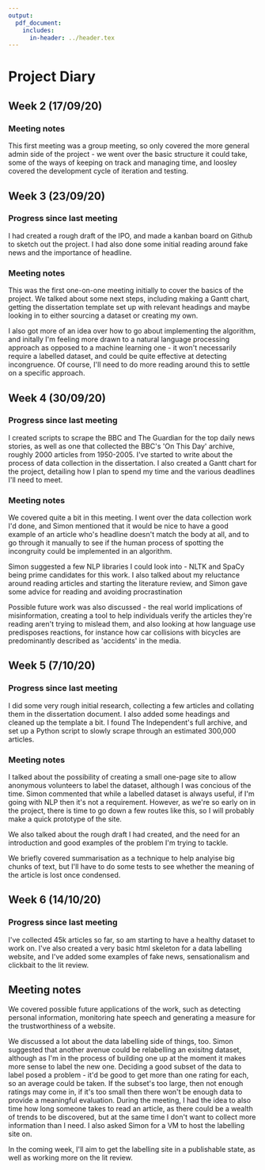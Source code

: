 ```yaml
---
output:
  pdf_document:
    includes:
      in-header: ../header.tex
---
```


# Project Diary

## Week 2 (17/09/20)

### Meeting notes
This first meeting was a group meeting, so only covered the more general admin side of the project - we went over the basic structure it could take, some of the ways of keeping on track and managing time, and loosley covered the development cycle of iteration and testing. 

## Week 3 (23/09/20)

### Progress since last meeting
I had created a rough draft of the IPO, and made a kanban board on Github to sketch out the project. I had also done some initial reading around fake news and the importance of headline.

### Meeting notes
This was the first one-on-one meeting initially to cover the basics of the project. We talked about some next steps, including making a Gantt chart, getting the dissertation template set up with relevant headings and maybe looking in to either sourcing a dataset or creating my own. 

I also got more of an idea over how to go about implementing the algorithm, and initally I'm feeling more drawn to a natural language processing approach as opposed to a machine learning one - it won't necessarily require a labelled dataset, and could be quite effective at detecting incongruence. Of course, I'll need to do more reading around this to settle on a specific approach.

## Week 4 (30/09/20)

### Progress since last meeting
I created scripts to scrape the BBC and The Guardian for the top daily news stories, as well as one that collected the BBC's 'On This Day' archive, roughly 2000 articles from 1950-2005. I've started to write about the process of data collection in the dissertation.
I also created a Gantt chart for the project, detailing how I plan to spend my time and the various deadlines I'll need to meet.

### Meeting notes
We covered quite a bit in this meeting. I went over the data collection work I'd done, and Simon mentioned that it would be nice to have a good example of an article who's headline doesn't match the body at all, and to go through it manually to see if the human process of spotting the incongruity could be implemented in an algorithm. 

Simon suggested a few NLP libraries I could look into - NLTK and SpaCy being prime candidates for this work. I also talked about my reluctance around reading articles and starting the literature review, and Simon gave some advice for reading and avoiding procrastination 

Possible future work was also discussed - the real world implications of misinformation, creating a tool to help individuals verify the articles they're reading aren't trying to mislead them, and also looking at how language use predisposes reactions, for instance how car collisions with bicycles are predominantly described as 'accidents' in the media.

## Week 5 (7/10/20)

### Progress since last meeting
I did some very rough initial research, collecting a few articles and collating them in the dissertation document. I also added some headings and cleaned up the template a bit.
I found The Independent's full archive, and set up a Python script to slowly scrape through an estimated 300,000 articles.

### Meeting notes
I talked about the possibility of creating a small one-page site to allow anonymous volunteers to label the dataset, although I was concious of the time. Simon commented that while a labelled dataset is always useful, if I'm going with NLP then it's not a requirement. However, as we're so early on in the project, there is time to go down a few routes like this, so I will probably make a quick prototype of the site.

We also talked about the rough draft I had created, and the need for an introduction and good examples of the problem I'm trying to tackle.

We briefly covered summarisation as a technique to help analyise big chunks of text, but I'll have to do some tests to see whether the meaning of the article is lost once condensed.

## Week 6 (14/10/20)

### Progress since last meeting
I've collected 45k articles so far, so am starting to have a healthy dataset to work on. I've also created a very basic html skeleton for a data labelling website, and I've added some examples of fake news, sensationalism and clickbait to the lit review.

## Meeting notes

We covered possible future applications of the work, such as detecting personal information, monitoring hate speech and generating a measure for the trustworthiness of a website. 

We discussed a lot about the data labelling side of things, too. Simon suggested that another avenue could be relabelling an exisitng dataset, although as I'm in the process of building one up at the moment it makes more sense to label the new one. 
Deciding a good subset of the data to label posed a problem - it'd be good to get more than one rating for each, so an average could be taken. If the subset's too large, then not enough ratings may come in, if it's too small then there won't be enough data to provide a meaningful evaluation.
During the meeting, I had the idea to also time how long someone takes to read an article, as there could be a wealth of trends to be discovered, but at the same time I don't want to collect more information than I need. I also asked Simon for a VM to host the labelling site on. 

In the coming week, I'll aim to get the labelling site in a publishable state, as well as working more on the lit review.
